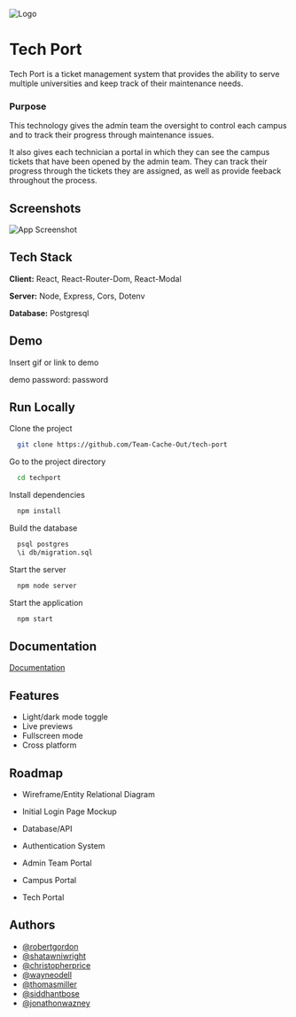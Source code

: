 
![Logo](https://d7vte2v9l4dqd.cloudfront.net/TechPortLogo.png)


# Tech Port

Tech Port is a ticket management system that provides the ability to serve multiple universities and keep track of their maintenance needs.
### Purpose
This technology gives  the admin team the oversight to control each campus and to track their progress through maintenance issues.

It also gives each technician a portal in which they can see the campus tickets that have been opened by the admin team. They can track their progress through the tickets they are assigned, as well as provide feeback throughout the process.


## Screenshots

![App Screenshot](https://d7vte2v9l4dqd.cloudfront.net/techport_loginpage.jpg)


## Tech Stack

**Client:** React, React-Router-Dom, React-Modal

**Server:** Node, Express, Cors, Dotenv

**Database:** Postgresql


## Demo

Insert gif or link to demo

demo password: password

## Run Locally

Clone the project

```bash
  git clone https://github.com/Team-Cache-Out/tech-port
```

Go to the project directory

```bash
  cd techport
```

Install dependencies

```bash
  npm install
```

Build the database
```bash
  psql postgres
  \i db/migration.sql
```

Start the server

```bash
  npm node server
```

Start the application
```bash
  npm start
```


## Documentation

[Documentation](https://linktodocumentation)


## Features

- Light/dark mode toggle
- Live previews
- Fullscreen mode
- Cross platform


## Roadmap

- Wireframe/Entity Relational Diagram

- Initial Login Page Mockup

- Database/API

- Authentication System

- Admin Team Portal

- Campus Portal

- Tech Portal
## Authors

- [@robertgordon](https://github.com/bobbygrdn)
- [@shatawniwright](https://github.com/Shatawni)
- [@christopherprice](https://github.com/karmacausey)
- [@wayneodell](https://github.com/treyodell8)
- [@thomasmiller](https://github.com/T-Miller94)
- [@siddhantbose](https://github.com/pyrotechnicsid)
- [@jonathonwazney](https://github.com/JonathonWazney)

